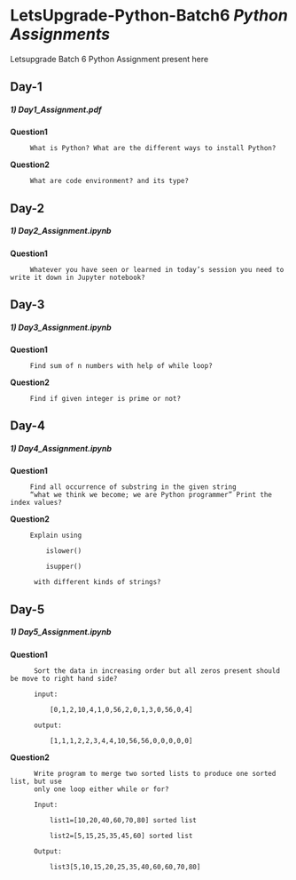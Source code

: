 # LetsUpgrade-Python-Batch6 *Python Assignments*
Letsupgrade Batch 6 Python Assignment present here

## **Day-1**

##### 1) Day1_Assignment.pdf
   **Question1**
   
         What is Python? What are the different ways to install Python?
         
   **Question2**
   
         What are code environment? and its type?
   


## **Day-2**

##### 1) Day2_Assignment.ipynb
   **Question1**
   
         Whatever you have seen or learned in today’s session you need to write it down in Jupyter notebook?
         
         
## **Day-3**

##### 1) Day3_Assignment.ipynb
   **Question1**
   
         Find sum of n numbers with help of while loop?
         
   **Question2**
   
         Find if given integer is prime or not?  
         
## **Day-4**

##### 1) Day4_Assignment.ipynb
   **Question1**
   
         Find all occurrence of substring in the given string 
         “what we think we become; we are Python programmer” Print the index values?
         
   **Question2**
   
         Explain using

             islower()

             isupper()

          with different kinds of strings?
          
          
## **Day-5**

##### 1) Day5_Assignment.ipynb
   **Question1**
   
          Sort the data in increasing order but all zeros present should be move to right hand side?
          
          input:
          
              [0,1,2,10,4,1,0,56,2,0,1,3,0,56,0,4]
              
          output:
          
              [1,1,1,2,2,3,4,4,10,56,56,0,0,0,0,0]
         
   **Question2**
   
          Write program to merge two sorted lists to produce one sorted list, but use 
          only one loop either while or for?
          
          Input:
          
              list1=[10,20,40,60,70,80] sorted list
         
              list2=[5,15,25,35,45,60] sorted list
          
          Output:
  
              list3[5,10,15,20,25,35,40,60,60,70,80]

